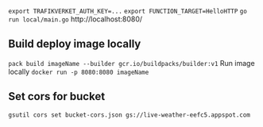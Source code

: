 `export TRAFIKVERKET_AUTH_KEY=...`
`export FUNCTION_TARGET=HelloHTTP`
`go run local/main.go`
http://localhost:8080/

## Build deploy image locally
`pack build imageName --builder gcr.io/buildpacks/builder:v1`
Run image locally
`docker run -p 8080:8080 imageName`

## Set cors for bucket
`gsutil cors set bucket-cors.json gs://live-weather-eefc5.appspot.com`